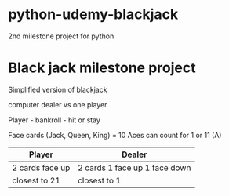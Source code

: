 # python-udemy-blackjack
2nd milestone project for python


# Black jack milestone project

Simplified version of blackjack

computer dealer vs one player

Player
    - bankroll
    - hit or stay

Face cards (Jack, Queen, King) = 10
Aces can count for 1 or 11 (A)

| Player            | Dealer |
| ------            | ------ |
| 2 cards face up   | 2 cards 1 face up 1 face down |
| closest to 21     | closest to 1 |

